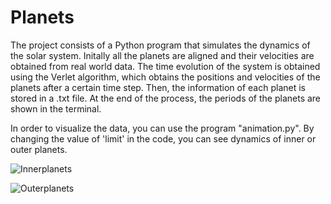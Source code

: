 # Planets

The project consists of a Python program that simulates the dynamics of the solar system. Initally all the planets are aligned and their velocities are obtained from real world data. The time evolution of the system is obtained using the Verlet algorithm, which obtains the positions and velocities of the planets after a certain time step. Then, the information of each planet is stored in a .txt file. At the end of the process, the periods of the planets are shown in the terminal. <br />

In order to visualize the data, you can use the program "animation.py". By changing the value of 'limit' in the code, you can see dynamics of inner or outer planets. <br /> 

![Innerplanets](https://github.com/Molero03/Particles/blob/main/innerplanets.gif)

![Outerplanets](https://github.com/Molero03/Particles/blob/main/outerplanets.gif)

